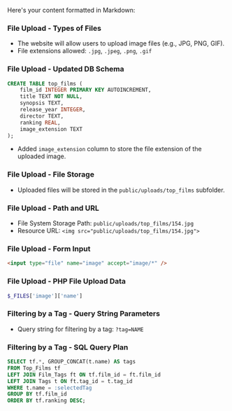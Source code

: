 Here's your content formatted in Markdown:

### File Upload - Types of Files

- The website will allow users to upload image files (e.g., JPG, PNG, GIF).
- File extensions allowed: `.jpg`, `.jpeg`, `.png`, `.gif`

### File Upload - Updated DB Schema

```sql
CREATE TABLE top_films (
    film_id INTEGER PRIMARY KEY AUTOINCREMENT,
    title TEXT NOT NULL,
    synopsis TEXT,
    release_year INTEGER,
    director TEXT,
    ranking REAL,
    image_extension TEXT
);
```

- Added `image_extension` column to store the file extension of the uploaded image.

### File Upload - File Storage

- Uploaded files will be stored in the `public/uploads/top_films` subfolder.

### File Upload - Path and URL

- File System Storage Path: `public/uploads/top_films/154.jpg`
- Resource URL: `<img src="public/uploads/top_films/154.jpg">`

### File Upload - Form Input

```html
<input type="file" name="image" accept="image/*" />
```

### File Upload - PHP File Upload Data

```php
$_FILES['image']['name']
```

### Filtering by a Tag - Query String Parameters

- Query string for filtering by a tag: `?tag=NAME`

### Filtering by a Tag - SQL Query Plan

```sql
SELECT tf.*, GROUP_CONCAT(t.name) AS tags
FROM Top_Films tf
LEFT JOIN Film_Tags ft ON tf.film_id = ft.film_id
LEFT JOIN Tags t ON ft.tag_id = t.tag_id
WHERE t.name = :selectedTag
GROUP BY tf.film_id
ORDER BY tf.ranking DESC;
```
